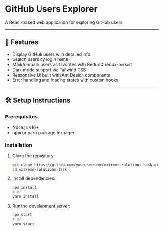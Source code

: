 # GitHub Users Explorer

A React-based web application for exploring GitHub users.


---

## 🚀 Features

- Display GitHub users with detailed info
- Search users by login name
- Mark/unmark users as favorites with Redux & redux-persist
- Dark mode support via Tailwind CSS
- Responsive UI built with Ant Design components
- Error handling and loading states with custom hooks

---

## 🛠️ Setup Instructions

### Prerequisites

- Node.js v16+  
- npm or yarn package manager  

### Installation

1. Clone the repository:

   ```bash
   git clone https://github.com/yourusername/extreme-solutions-task.git
   cd extreme-solutions-task
   
2. Install dependencies:

   ```bash
   npm install
   # or
   yarn install

3. Run the development server:

   ```bash
   npm start
   # or
   yarn start
